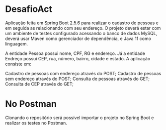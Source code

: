 # DesafioAct

Aplicação feita em Spring Boot 2.5.6 para realizar o cadastro de pessoas e em seguida as relacionando com seu endereço.
O projeto deverá estar com um ambiente de testes configurado acessando o banco de dados MySQL, deverá usar Maven como gerenciador de dependência, e Java 11 como linguagem.

A entidade Pessoa possui nome, CPF, RG e endereço. Já a entidade Endreço possui CEP, rua, número, bairro, cidade e estado.
A aplicação consiste em:

Cadastro de pessoas com endereço através do POST; 
Cadastro de pessoas sem endereço através do POST;
Consulta de pessoas através do GET;
Consulta de CEP através do GET;

# No Postman

Clonando o repositório será possível importar o projeto no Spring Boot e realizar os testes no Postman.
